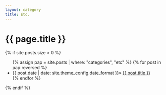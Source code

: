 ```yaml
---
layout: category
title: Etc.
---
```

<h1 class="post-title">{{ page.title }}</h1>

{% if site.posts.size > 0 %}
  <ul>
    {% assign pap = site.posts | where: "categories", "etc" %}
    {% for post in pap reversed %}
      <li class="post-list-item">
        <span class="home-date">
          {{ post.date | date: site.theme_config.date_format }}»
        </span>
        <a href="{{ post.url | relative_url }}">{{ post.title }}</a>
      </li>
    {% endfor %}
  </ul>
{% endif %}
